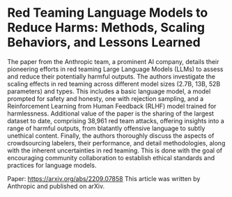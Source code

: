 # Red Teaming Language Models to Reduce Harms: Methods, Scaling Behaviors, and Lessons Learned

The paper from the Anthropic team, a prominent AI company, details their pioneering efforts in red teaming Large Language Models (LLMs) to assess and reduce their potentially harmful outputs. The authors investigate the scaling effects in red teaming across different model sizes (2.7B, 13B, 52B parameters) and types. This includes a basic language model, a model prompted for safety and honesty, one with rejection sampling, and a Reinforcement Learning from Human Feedback (RLHF) model trained for harmlessness. Additional value of the paper is the sharing of the largest dataset to date, comprising 38,961 red team attacks, offering insights into a range of harmful outputs, from blatantly offensive language to subtly unethical content. Finally, the authors thoroughly discuss the aspects of crowdsourcing labelers, their performance, and detail methodologies, along with the inherent uncertainties in red teaming. This is done with the goal of encouraging community collaboration to establish ethical standards and practices for language models.

Paper: https://arxiv.org/abs/2209.07858
This article was written by Anthropic and published on arXiv.
